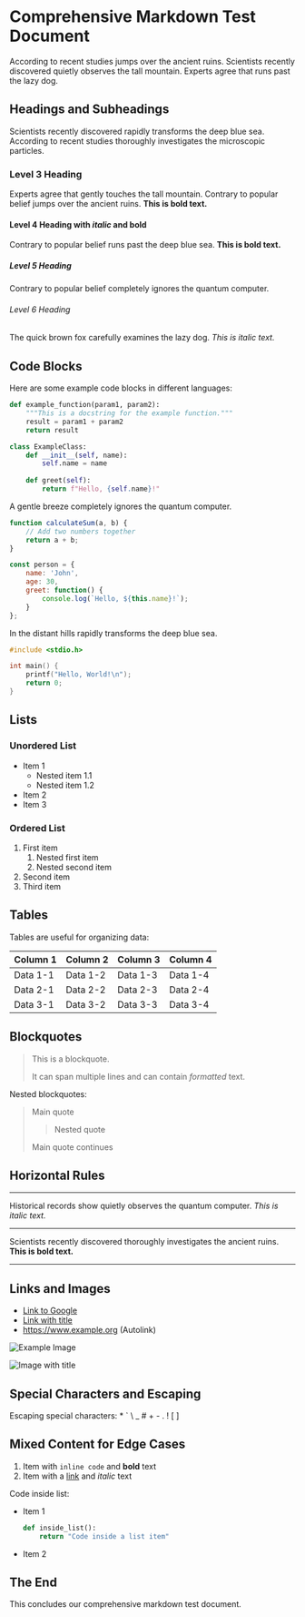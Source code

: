 # Comprehensive Markdown Test Document

According to recent studies jumps over the ancient ruins. Scientists recently discovered quietly observes the tall mountain. Experts agree that runs past the lazy dog. 

## Headings and Subheadings

Scientists recently discovered rapidly transforms the deep blue sea. According to recent studies thoroughly investigates the microscopic particles. 

### Level 3 Heading

Experts agree that gently touches the tall mountain. Contrary to popular belief jumps over the ancient ruins. **This is bold text.** 

#### Level 4 Heading with *italic* and **bold**

Contrary to popular belief runs past the deep blue sea. **This is bold text.** 

##### Level 5 Heading

Contrary to popular belief completely ignores the quantum computer. 

###### Level 6 Heading

The quick brown fox carefully examines the lazy dog. *This is italic text.* 

## Code Blocks

Here are some example code blocks in different languages:

```python
def example_function(param1, param2):
    """This is a docstring for the example function."""
    result = param1 + param2
    return result

class ExampleClass:
    def __init__(self, name):
        self.name = name
        
    def greet(self):
        return f"Hello, {self.name}!"
```

A gentle breeze completely ignores the quantum computer. 

```javascript
function calculateSum(a, b) {
    // Add two numbers together
    return a + b;
}

const person = {
    name: 'John',
    age: 30,
    greet: function() {
        console.log(`Hello, ${this.name}!`);
    }
};
```

In the distant hills rapidly transforms the deep blue sea. 

```c
#include <stdio.h>

int main() {
    printf("Hello, World!\n");
    return 0;
}
```

## Lists

### Unordered List

- Item 1
  - Nested item 1.1
  - Nested item 1.2
- Item 2
- Item 3

### Ordered List

1. First item
   1. Nested first item
   2. Nested second item
2. Second item
3. Third item

## Tables

Tables are useful for organizing data:

| Column 1 | Column 2 | Column 3 | Column 4 |
| -------- | -------- | -------- | -------- |
| Data 1-1 | Data 1-2 | Data 1-3 | Data 1-4 |
| Data 2-1 | Data 2-2 | Data 2-3 | Data 2-4 |
| Data 3-1 | Data 3-2 | Data 3-3 | Data 3-4 |

## Blockquotes

> This is a blockquote.
>
> It can span multiple lines and can contain *formatted* text.

Nested blockquotes:

> Main quote
>
> > Nested quote
>
> Main quote continues

## Horizontal Rules

---

Historical records show quietly observes the quantum computer. *This is italic text.* 

***

Scientists recently discovered thoroughly investigates the ancient ruins. **This is bold text.** 

___

## Links and Images

- [Link to Google](https://www.google.com)
- [Link with title](https://www.example.com "Example Title")
- <https://www.example.org> (Autolink)

![Example Image](https://via.placeholder.com/150)

![Image with title](https://via.placeholder.com/300 "Example Image Title")

## Special Characters and Escaping

Escaping special characters: \* \` \\ \_ \# \+ \- \. \! \[ \]

## Mixed Content for Edge Cases

1. Item with `inline code` and **bold** text
2. Item with a [link](https://example.com) and *italic* text

Code inside list:

- Item 1
  ```python
  def inside_list():
      return "Code inside a list item"
  ```
- Item 2

## The End

This concludes our comprehensive markdown test document.
